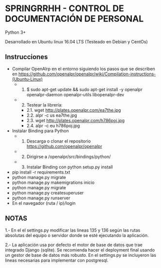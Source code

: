 SPRINGRRHH - CONTROL DE DOCUMENTACIÓN DE PERSONAL 
=================================================

Python 3+

Desarrollado en Ubuntu linux 16.04 LTS (Testeado en Debian y CentOs)

Instrucciones
-------------
+ Compilar OpenAlrp en el entorno siguiendo los pasos que se describen en https://github.com/openalpr/openalpr/wiki/Compilation-instructions-(Ubuntu-Linux)
	- 1. $ sudo apt-get update && sudo apt-get install -y openalpr openalpr-daemon openalpr-utils libopenalpr-dev
	- 2. Testear la librería:
		- 2.1. wget http://plates.openalpr.com/ea7the.jpg
		- 2.2. alpr -c us ea7the.jpg
		- 2.3. wget http://plates.openalpr.com/h786poj.jpg
		- 2.4. alpr -c eu h786poj.jpg
+ Instalar Binding para Python
	- 1. Descarga o clonar el repositorio https://github.com/openalpr/openalpr
	- 2. Dirigirse a /openalpr/src/bindings/python/
	- 3. Instalar Binding con python setup.py install
+ pip install -r requirements.txt
+ python manage.py migrate
+ python manage.py makemigrations inicio
+ python manage.py migrate
+ python manage.py createsuperuser
+ python manage.py runserver
+ En el navegador (ruta / ip)/login

NOTAS
-----

1.- En el el settings.py modificar las lineas 135 y 136 según las rutas absolutas del equipo o servidor donde se esté ejecutando la aplicación.

2.- La aplicación usa por defecto el motor de base de datos que trae integrado Django (sqlite). Se recomienda hacer el deployment final usando un gestor de base de datos más robusto. En el settings.py se incluyeron las lineas necesarias para implementar con postgresql.